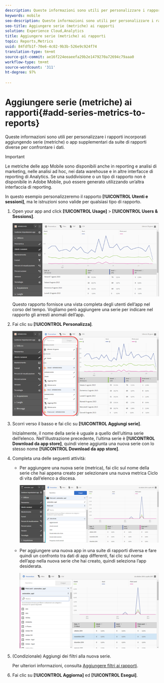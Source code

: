 ```yaml
---
description: Queste informazioni sono utili per personalizzare i rapporti incorporati aggiungendo serie (metriche) o app supplementari da suite di rapporti diverse per confrontare i dati.
keywords: mobile
seo-description: Queste informazioni sono utili per personalizzare i rapporti incorporati aggiungendo serie (metriche) o app supplementari da suite di rapporti diverse per confrontare i dati.
seo-title: Aggiungere serie (metriche) ai rapporti
solution: Experience Cloud,Analytics
title: Aggiungere serie (metriche) ai rapporti
topic: Reports,Metrics
uuid: 84fdfb1f-70e6-4c02-9b3b-526e9c924f74
translation-type: tm+mt
source-git-commit: ae16f224eeaeefa29b2e1479270a72694c79aaa0
workflow-type: tm+mt
source-wordcount: '311'
ht-degree: 97%

---
```



# Aggiungere serie (metriche) ai rapporti{#add-series-metrics-to-reports}

Queste informazioni sono utili per personalizzare i rapporti incorporati aggiungendo serie (metriche) o app supplementari da suite di rapporti diverse per confrontare i dati.

>[!IMPORTANT]
>
>Le metriche delle app Mobile sono disponibili anche in reporting e analisi di marketing, nelle analisi ad hoc, nei data warehouse e in altre interfacce di reporting di Analytics. Se una suddivisione o un tipo di rapporto non è disponibile in Adobe Mobile, può essere generato utilizzando un’altra interfaccia di reporting.

In questo esempio personalizzeremo il rapporto **[!UICONTROL Utenti e sessioni]**, ma le istruzioni sono valide per qualsiasi tipo di rapporto.

1. Open your app and click **[!UICONTROL Usage]** > **[!UICONTROL Users &amp; Sessions]**.

   ![Risultato passaggio](assets/customize1.png)

   Questo rapporto fornisce una vista completa degli utenti dell’app nel corso del tempo. Vogliamo però aggiungere una serie per indicare nel rapporto gli arresti anomali dell’app.

1. Fai clic su **[!UICONTROL Personalizza]**.

   ![Risultato passaggio](assets/customize2.png)

1. Scorri verso il basso e fai clic su **[!UICONTROL Aggiungi serie]**.

   Inizialmente, il nome della serie è uguale a quello dell’ultima serie dell’elenco. Nell’illustrazione precedente, l’ultima serie è **[!UICONTROL Download da app store]**, quindi viene aggiunta una nuova serie con lo stesso nome **[!UICONTROL Download da app store]**.

1. Completa una delle seguenti attività:

   * Per aggiungere una nuova serie (metrica), fai clic sul nome della serie che hai appena creato per selezionare una nuova metrica Ciclo di vita dall’elenco a discesa.

      ![Risultato passaggio](assets/add_series.png)

   * Per aggiungere una nuova app in una suite di rapporti diversa e fare quindi un confronto tra dati di app differenti, fai clic sul nome dell’app nella nuova serie che hai creato, quindi seleziona l’app desiderata.

      ![](assets/add_series_app.png)

1. (Condizionale) Aggiungi dei filtri alla nuova serie.

   Per ulteriori informazioni, consulta [Aggiungere filtri ai rapporti](/help/using/usage/reports-customize/t-reports-customize.md).
1. Fai clic su **[!UICONTROL Aggiorna]** ed **[!UICONTROL Esegui]**.
